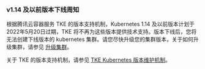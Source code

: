 
### v1.14 及以前版本下线周知

根据腾讯云容器服务 TKE 的版本支持机制，Kubernetes 1.14 及以前版本计划于2022年5月20日过期，TKE 将不再为这些版本提供技术支持。版本下线后，您将无法创建下线版本的 kubernetes 集群。请您尽快升级您的集群版本，关于如何升级集群，请参见 [升级集群](https://cloud.tencent.com/document/product/457/32192)。

关于 TKE 的版本支持机制，请参见 [TKE Kubernetes 版本维护机制](https://cloud.tencent.com/document/product/457/73078)。
